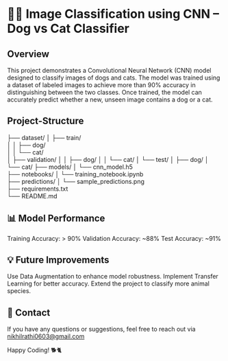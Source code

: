 # 🐶🐱 Image Classification using CNN – Dog vs Cat Classifier
## Overview
This project demonstrates a Convolutional Neural Network (CNN) model designed to classify images of dogs and cats. The model was trained using a dataset of labeled images to achieve more than 90% accuracy in distinguishing between the two classes. Once trained, the model can accurately predict whether a new, unseen image contains a dog or a cat.

## Project-Structure
├── dataset/
│   ├── train/  
│   │   ├── dog/  
│   │   └── cat/  
│   ├── validation/
│   │   ├── dog/
│   │   └── cat/
│   └── test/
│       ├── dog/
│       └── cat/
├── models/
│   └── cnn_model.h5  
├── notebooks/
│   └── training_notebook.ipynb  
├── predictions/
│   └── sample_predictions.png  
├── requirements.txt  
└── README.md  


## 📊 Model Performance
Training Accuracy: > 90%
Validation Accuracy: ~88%
Test Accuracy: ~91%

## 💡 Future Improvements
Use Data Augmentation to enhance model robustness.
Implement Transfer Learning for better accuracy.
Extend the project to classify more animal species.

## 📧 Contact
If you have any questions or suggestions, feel free to reach out via nikhilrathi0603@gmail.com


Happy Coding! 🐕🐈